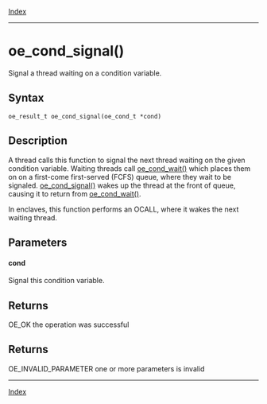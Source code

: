[Index](index.md)

---
# oe_cond_signal()

Signal a thread waiting on a condition variable.

## Syntax

    oe_result_t oe_cond_signal(oe_cond_t *cond)
## Description 

A thread calls this function to signal the next thread waiting on the given condition variable. Waiting threads call [oe_cond_wait()](thread_8h_ad797958c67eb617187c17b09d35e810b_1ad797958c67eb617187c17b09d35e810b.md) which places them on on a first-come first-served (FCFS) queue, where they wait to be signaled. [oe_cond_signal()](thread_8h_afff2d55f19c819921002a093c6dacd6a_1afff2d55f19c819921002a093c6dacd6a.md) wakes up the thread at the front of queue, causing it to return from [oe_cond_wait()](thread_8h_ad797958c67eb617187c17b09d35e810b_1ad797958c67eb617187c17b09d35e810b.md).

In enclaves, this function performs an OCALL, where it wakes the next waiting thread.



## Parameters

#### cond

Signal this condition variable.

## Returns

OE_OK the operation was successful

## Returns

OE_INVALID_PARAMETER one or more parameters is invalid

---
[Index](index.md)

